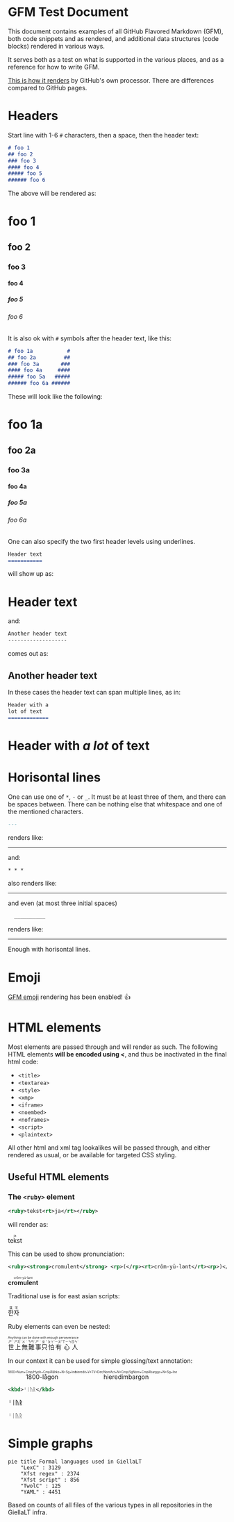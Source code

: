 # GFM Test Document

This document contains examples of all GitHub Flavored Markdown (GFM), both code
snippets and as rendered, and additional data structures (code blocks) rendered
in various ways.

It serves both as a test on what is supported in the various places, and as a
reference for how to write GFM.

[This is how it renders](https://github.com/giellalt/giellalt.github.io/blob/main/infra/MarkdownTestReference.md)
by GitHub's own processor. There are differences compared to GitHub pages.

# Headers

Start line with 1-6 `#` characters, then a space, then the header text:

```md
# foo 1
## foo 2
### foo 3
#### foo 4
##### foo 5
###### foo 6
```

The above will be rendered as:

# foo 1
## foo 2
### foo 3
#### foo 4
##### foo 5
###### foo 6

It is also ok with `#` symbols after the header text, like this:

```md
# foo 1a           #
## foo 2a         ##
### foo 3a       ###
#### foo 4a     ####
##### foo 5a   #####
###### foo 6a ######
```

These will look like the following:

# foo 1a           #
## foo 2a         ##
### foo 3a       ###
#### foo 4a     ####
##### foo 5a   #####
###### foo 6a ######

One can also specify the two first header levels using underlines.

```md
Header text
===========
```

will show up as:

Header text
===========

and:

```md
Another header text
-------------------
```

comes out as:

Another header text
-------------------

In these cases the header text can span multiple lines, as in:

```md
Header with a
lot of text
=============
```

Header with *a
lot* of text
=============


# Horisontal lines

One can use one of `*`, `-` or `_`. It must be at least three of them, and there
can be spaces between. There can be nothing else that whitespace and one of the
mentioned characters.

```md
---
```

renders like:

---

and:

```md
* * *
```

also renders like:

* * *

and even (at most three initial spaces)

```md
  __________
```

renders like:

  __________

Enough with horisontal lines.

# Emoji

[GFM emoji](https://github.com/ikatyang/emoji-cheat-sheet/blob/master/README.md) rendering has been enabled! :+1:

# HTML elements

Most elements are passed through and will render as such. The following HTML
elements **will be encoded using &lt;**, and thus be inactivated in the final html code:

- `<title>    `
- `<textarea> `
- `<style>    `
- `<xmp>      `
- `<iframe>   `
- `<noembed>  `
- `<noframes> `
- `<script>   `
- `<plaintext>`

All other html and xml tag lookalikes will be passed through, and either rendered
as usual, or be available for targeted CSS styling.

## Useful HTML elements

### The `<ruby>` element

```xml
<ruby>tekst<rt>ja</rt></ruby>
```

will render as:

<ruby>tekst<rt>ja</rt></ruby>

This can be used to show pronunciation:

```xml
<ruby><strong>cromulent</strong> <rp>(</rp><rt>crôm-yü-lənt</rt><rp>)</rp></ruby>
```
<ruby><strong>cromulent</strong> <rp>(</rp><rt>crôm-yü-lənt</rt><rp>)</rp></ruby>

Traditional use is for east asian scripts:

<ruby>한자<rp>(</rp><rt>漢字</rt><rp>)</rp></ruby>

Ruby elements can even be nested:

<ruby><ruby>世<rp>（</rp><rt>ㄕˋ</rt><rp>）</rp>上<rp>（</rp><rt>ㄕㄤˋ</rt><rp>）</rp>無<rp>（</rp><rt>ㄨˊ</rt><rp>）</rp>難<rp>（</rp><rt>ㄋㄢˊ</rt><rp>）</rp>事<rp>（</rp><rt>ㄕˋ</rt><rp>）</rp>只<rp>（</rp><rt>ㄓˇ</rt><rp>）</rp>怕<rp>（</rp><rt>ㄆㄚˋ</rt><rp>）</rp>有<rp>（</rp><rt>ㄧㄡˇ</rt><rp>）</rp>心<rp>（</rp><rt>ㄒㄧㄣ</rt><rp>）</rp>人<rp>（</rp><rt>ㄖㄣˊ</rt><rp>）</rp></ruby><rp> （</rp><rt>Anything can be done with enough perseverance</rt><rp>）</rp></ruby>

In our context it can be used for simple glossing/text annotation:

<ruby>1800-lågon<rt>1800+Num+Cmp/Hyph+Cmp#låhko+N+Sg+Ine</rt></ruby>
<ruby>hieredimbargon<rt>hieredit+V+TV+Der/NomAct+N+Cmp/SgNom+Cmp#barggo+N+Sg+Ine</rt></ruby>

```xml
<kbd>ᛌᛁᚢᚱ</kbd>
```

**<kbd>ᛌᛁᚢᚱ</kbd>**

<kbd><kbd>ᛌᛁᚢᚱ</kbd></kbd>

# Simple graphs

```mermaid
pie title Formal languages used in GiellaLT
    "LexC" : 3129
    "Xfst regex" : 2374
    "Xfst script" : 856
    "TwolC" : 125
    "YAML" : 4451
```

Based on counts of all files of the various types in all repositories in the
GiellaLT infra.
